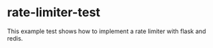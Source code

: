 # rate-limiter-test

This example test shows how to implement a rate limiter with flask and redis.


